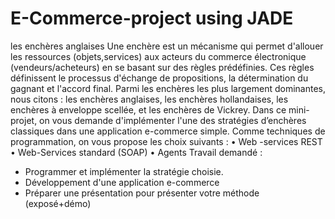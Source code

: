 # E-Commerce-project using JADE 
les enchères anglaises 
Une enchère est un mécanisme qui permet d'allouer les ressources (objets,services) aux acteurs du
commerce électronique (vendeurs/acheteurs) en se basant sur des règles prédéfinies. Ces règles
définissent le processus d'échange de propositions, la détermination du gagnant et l'accord final.
Parmi les enchères les plus largement dominantes, nous citons : les enchères anglaises, les enchères
hollandaises, les enchères à enveloppe scellée, et les enchères de Vickrey.
Dans ce mini-projet, on vous demande d'implémenter l'une des stratégies d’enchères classiques dans
une application e-commerce simple.
Comme techniques de programmation, on vous propose les choix suivants :
• Web -services REST
• Web-Services standard (SOAP)
• Agents
Travail demandé :
- Programmer et implémenter la stratégie choisie.
- Développement d'une application e-commerce
- Préparer une présentation pour présenter votre méthode (exposé+démo)
